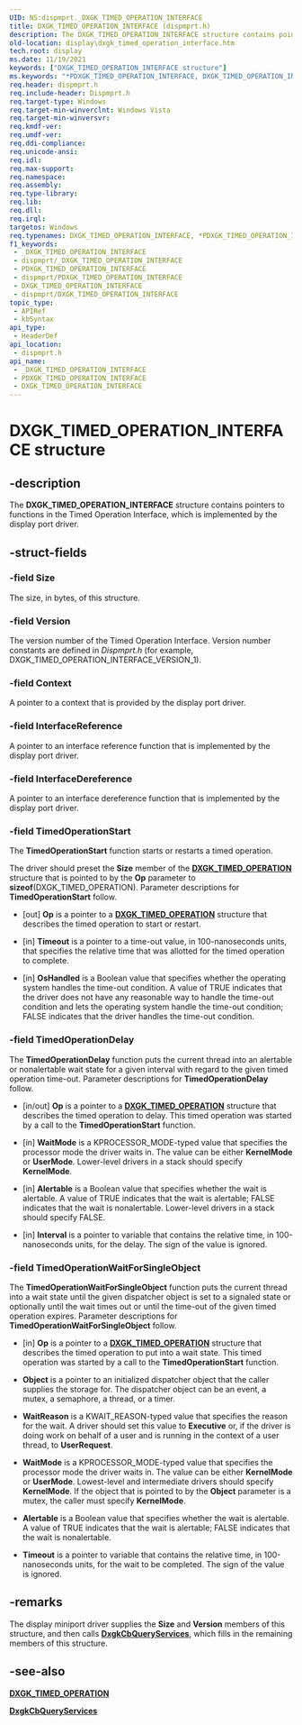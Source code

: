 ```yaml
---
UID: NS:dispmprt._DXGK_TIMED_OPERATION_INTERFACE
title: DXGK_TIMED_OPERATION_INTERFACE (dispmprt.h)
description: The DXGK_TIMED_OPERATION_INTERFACE structure contains pointers to functions in the Timed Operation Interface, which is implemented by the display port driver.
old-location: display\dxgk_timed_operation_interface.htm
tech.root: display
ms.date: 11/19/2021
keywords: ["DXGK_TIMED_OPERATION_INTERFACE structure"]
ms.keywords: "*PDXGK_TIMED_OPERATION_INTERFACE, DXGK_TIMED_OPERATION_INTERFACE, DXGK_TIMED_OPERATION_INTERFACE structure [Display Devices], DmStructs_024c0974-7f10-4251-b08e-c68307fc62d9.xml, PDXGK_TIMED_OPERATION_INTERFACE, PDXGK_TIMED_OPERATION_INTERFACE structure pointer [Display Devices], _DXGK_TIMED_OPERATION_INTERFACE, display.dxgk_timed_operation_interface, dispmprt/DXGK_TIMED_OPERATION_INTERFACE, dispmprt/PDXGK_TIMED_OPERATION_INTERFACE"
req.header: dispmprt.h
req.include-header: Dispmprt.h
req.target-type: Windows
req.target-min-winverclnt: Windows Vista
req.target-min-winversvr: 
req.kmdf-ver: 
req.umdf-ver: 
req.ddi-compliance: 
req.unicode-ansi: 
req.idl: 
req.max-support: 
req.namespace: 
req.assembly: 
req.type-library: 
req.lib: 
req.dll: 
req.irql: 
targetos: Windows
req.typenames: DXGK_TIMED_OPERATION_INTERFACE, *PDXGK_TIMED_OPERATION_INTERFACE
f1_keywords:
 - _DXGK_TIMED_OPERATION_INTERFACE
 - dispmprt/_DXGK_TIMED_OPERATION_INTERFACE
 - PDXGK_TIMED_OPERATION_INTERFACE
 - dispmprt/PDXGK_TIMED_OPERATION_INTERFACE
 - DXGK_TIMED_OPERATION_INTERFACE
 - dispmprt/DXGK_TIMED_OPERATION_INTERFACE
topic_type:
 - APIRef
 - kbSyntax
api_type:
 - HeaderDef
api_location:
 - dispmprt.h
api_name:
 - _DXGK_TIMED_OPERATION_INTERFACE
 - PDXGK_TIMED_OPERATION_INTERFACE
 - DXGK_TIMED_OPERATION_INTERFACE
---
```


# DXGK_TIMED_OPERATION_INTERFACE structure

## -description

The **DXGK_TIMED_OPERATION_INTERFACE** structure contains pointers to functions in the Timed Operation Interface, which is implemented by the display port driver.

## -struct-fields

### -field Size

The size, in bytes, of this structure.

### -field Version

The version number of the Timed Operation Interface. Version number constants are defined in *Dispmprt.h* (for example, DXGK_TIMED_OPERATION_INTERFACE_VERSION_1).

### -field Context

A pointer to a context that is provided by the display port driver.

### -field InterfaceReference

A pointer to an interface reference function that is implemented by the display port driver.

### -field InterfaceDereference

A pointer to an interface dereference function that is implemented by the display port driver.

### -field TimedOperationStart

The **TimedOperationStart** function starts or restarts a timed operation.

The driver should preset the **Size** member of the [**DXGK_TIMED_OPERATION**](ns-dispmprt-_dxgk_timed_operation.md) structure that is pointed to by the **Op** parameter to **sizeof**(DXGK_TIMED_OPERATION). Parameter descriptions for **TimedOperationStart** follow.

* [out] **Op** is a pointer to a [**DXGK_TIMED_OPERATION**](ns-dispmprt-_dxgk_timed_operation.md) structure that describes the timed operation to start or restart.

* [in] **Timeout** is a pointer to a time-out value, in 100-nanoseconds units, that specifies the relative time that was allotted for the timed operation to complete.

* [in] **OsHandled** is a Boolean value that specifies whether the operating system handles the time-out condition. A value of TRUE indicates that the driver does not have any reasonable way to handle the time-out condition and lets the operating system handle the time-out condition; FALSE indicates that the driver handles the time-out condition.

### -field TimedOperationDelay

The **TimedOperationDelay** function puts the current thread into an alertable or nonalertable wait state for a given interval with regard to the given timed operation time-out. Parameter descriptions for **TimedOperationDelay** follow.

* [in/out] **Op** is a pointer to a [**DXGK_TIMED_OPERATION**](ns-dispmprt-_dxgk_timed_operation.md) structure that describes the timed operation to delay. This timed operation was started by a call to the **TimedOperationStart** function.

* [in] **WaitMode** is a KPROCESSOR_MODE-typed value that specifies the processor mode the driver waits in. The value can be either **KernelMode** or **UserMode**. Lower-level drivers in a stack should specify **KernelMode**.

* [in] **Alertable** is a Boolean value that specifies whether the wait is alertable. A value of TRUE indicates that the wait is alertable; FALSE indicates that the wait is nonalertable. Lower-level drivers in a stack should specify FALSE.

* [in] **Interval** is a pointer to variable that contains the relative time, in 100-nanoseconds units, for the delay. The sign of the value is ignored.

### -field TimedOperationWaitForSingleObject

The **TimedOperationWaitForSingleObject** function puts the current thread into a wait state until the given dispatcher object is set to a signaled state or optionally until the wait times out or until the time-out of the given timed operation expires. Parameter descriptions for **TimedOperationWaitForSingleObject** follow.

* [in] **Op** is a pointer to a [**DXGK_TIMED_OPERATION**](ns-dispmprt-_dxgk_timed_operation.md) structure that describes the timed operation to put into a wait state. This timed operation was started by a call to the **TimedOperationStart** function.

* **Object** is a pointer to an initialized dispatcher object that the caller supplies the storage for. The dispatcher object can be an event, a mutex, a semaphore, a thread, or a timer.

* **WaitReason** is a KWAIT_REASON-typed value that specifies the reason for the wait. A driver should set this value to **Executive** or, if the driver is doing work on behalf of a user and is running in the context of a user thread, to **UserRequest**.

* **WaitMode** is a KPROCESSOR_MODE-typed value that specifies the processor mode the driver waits in. The value can be either **KernelMode** or **UserMode**. Lowest-level and intermediate drivers should specify **KernelMode**. If the object that is pointed to by the **Object** parameter is a mutex, the caller must specify **KernelMode**.

* **Alertable** is a Boolean value that specifies whether the wait is alertable. A value of TRUE indicates that the wait is alertable; FALSE indicates that the wait is nonalertable.

* **Timeout** is a pointer to variable that contains the relative time, in 100-nanoseconds units, for the wait to be completed. The sign of the value is ignored.

## -remarks

The display miniport driver supplies the **Size** and **Version** members of this structure, and then calls [**DxgkCbQueryServices**](nc-dispmprt-dxgkcb_query_services.md), which fills in the remaining members of this structure.

## -see-also

[**DXGK_TIMED_OPERATION**](ns-dispmprt-_dxgk_timed_operation.md)

[**DxgkCbQueryServices**](nc-dispmprt-dxgkcb_query_services.md)
